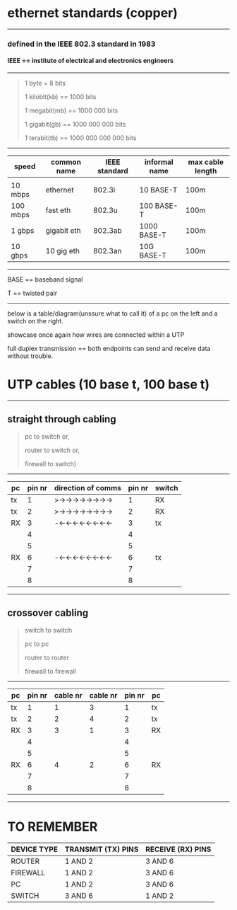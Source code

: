 # ethernet standards (copper)
___
### defined in the IEEE 802.3 standard in 1983

#### IEEE == institute of electrical and electronics engineers
---
> 1 byte = 8 bits
>
>1 kilobit(kb) == 1000 bits
>
> 1 megabit(mb) == 1000 000 bits
>
> 1 gigabit(gb) == 1000 000 000 bits
>
> 1 terabit(tb) == 1000 000 000 000 bits
---


| speed    | common name | IEEE standard | informal name | max cable length |
| -------- | ----------- | ------------- | ------------- | ---------------- |
|          |             |               |               |                  |
| 10 mbps  | ethernet    | 802.3i        | 10 BASE-T     | 100m             |
| 100 mbps | fast eth    | 802.3u        | 100 BASE-T    | 100m             |
| 1 gbps   | gigabit eth | 802.3ab       | 1000 BASE-T   | 100m             |
| 10 gbps  | 10 gig eth  | 802.3an       | 10G BASE-T    | 100m             |

---
BASE == baseband signal

T == twisted pair

---

below is a table/diagram(unssure what to call it) of a pc on the left and a switch on the right.

showcase once again how wires are connected within a UTP



full duplex transmission == both endpoints can send and receive data without trouble.


# UTP cables (10 base t, 100 base t)
___
## straight through cabling

> pc to switch or,
> 
>
>  router to switch or,
>
> firewall to switch)

---

| pc  | pin nr | direction of comms | pin nr | switch |
| --- | ------ | ------------------ | ------ | ------ |
| tx  | 1      | >->->->->->->->->  | 1      | RX     |
| tx  | 2      | >->->->->->->->->  | 2      | RX     |
| RX  | 3      | -<-<-<-<-<-<-<-<-  | 3      | tx     |
|     | 4      |                    | 4      |        |
|     | 5      |                    | 5      |        |
| RX  | 6      | -<-<-<-<-<-<-<-<-  | 6      | tx     |
|     | 7      |                    | 7      |        |
|     | 8      |                    | 8      |        |

---

## crossover cabling

> switch to switch
> 
> pc to pc
>
> router to router
>
> firewall to firewall

---

| pc  | pin nr | cable nr | cable nr | pin nr | pc  |
| --- | ------ | -------- | -------- | ------ | --- |
| tx  | 1      | 1        | 3        | 1      | tx  |
| tx  | 2      | 2        | 4        | 2      | tx  |
| RX  | 3      | 3        | 1        | 3      | RX  |
|     | 4      |          |          | 4      |     |
|     | 5      |          |          | 5      |     |
| RX  | 6      | 4        | 2        | 6      | RX  |
|     | 7      |          |          | 7      |     |
|     | 8      |          |          | 8      |     |

---

# TO REMEMBER


| DEVICE TYPE | TRANSMIT (TX) PINS | RECEIVE (RX) PINS |
| ----------- | ------------------ | ----------------- |
| ROUTER      | 1 AND 2            | 3 AND 6           |
| FIREWALL    | 1 AND 2            | 3 AND 6           |
| PC          | 1 AND 2            | 3 AND 6           |
| SWITCH      | 3 AND 6            | 1 AND 2           |

